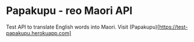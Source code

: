 # Papakupu - reo Maori API

Test API to translate English words into Maori.  Visit (Papakupu)[https://test-papakupu.herokuapp.com]
